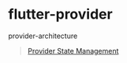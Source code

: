# flutter-provider
provider-architecture


> [Provider State Management](https://flutter.dev/docs/development/data-and-backend/state-mgmt/simple)
